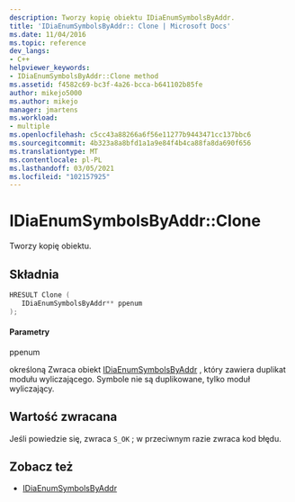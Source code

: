 ```yaml
---
description: Tworzy kopię obiektu IDiaEnumSymbolsByAddr.
title: 'IDiaEnumSymbolsByAddr:: Clone | Microsoft Docs'
ms.date: 11/04/2016
ms.topic: reference
dev_langs:
- C++
helpviewer_keywords:
- IDiaEnumSymbolsByAddr::Clone method
ms.assetid: f4582c69-bc3f-4a26-bcca-b641102b85fe
author: mikejo5000
ms.author: mikejo
manager: jmartens
ms.workload:
- multiple
ms.openlocfilehash: c5cc43a88266a6f56e11277b9443471cc137bbc6
ms.sourcegitcommit: 4b323a8a8bfd1a1a9e84f4b4ca88fa8da690f656
ms.translationtype: MT
ms.contentlocale: pl-PL
ms.lasthandoff: 03/05/2021
ms.locfileid: "102157925"
---
```

# <a name="idiaenumsymbolsbyaddrclone"></a>IDiaEnumSymbolsByAddr::Clone
Tworzy kopię obiektu.

## <a name="syntax"></a>Składnia

```C++
HRESULT Clone ( 
   IDiaEnumSymbolsByAddr** ppenum
);
```

#### <a name="parameters"></a>Parametry
 ppenum

określoną Zwraca obiekt [IDiaEnumSymbolsByAddr](../../debugger/debug-interface-access/idiaenumsymbolsbyaddr.md) , który zawiera duplikat modułu wyliczającego. Symbole nie są duplikowane, tylko moduł wyliczający.

## <a name="return-value"></a>Wartość zwracana
 Jeśli powiedzie się, zwraca `S_OK` ; w przeciwnym razie zwraca kod błędu.

## <a name="see-also"></a>Zobacz też
- [IDiaEnumSymbolsByAddr](../../debugger/debug-interface-access/idiaenumsymbolsbyaddr.md)
